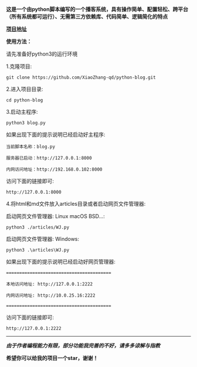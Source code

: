 **这是一个由python脚本编写的一个播客系统，具有操作简单、配置轻松、跨平台（所有系统都可运行）、无需第三方依赖库、代码简单、逻辑简化的特点**

**[项目地址](https://github.com/XiaoZhang-qd/python-blog)**

**使用方法：**

请先准备好python3的运行环境

1.克隆项目:

 ```克隆项目
 git clone https://github.com/XiaoZhang-qd/python-blog.git
   ```
2.进入项目目录:

  ```进入项目目录
cd python-blog
   ```

3.启动主程序:

  ```启动主程序
python3 blog.py
  ```

如果出现下面的提示说明已经启动好主程序:

```当前脚本名称：blog.py```

```服务器已启动：http://127.0.0.1:8000```

```内网访问地址：http://192.168.0.102:8000```

访问下面的链接即可:

```
http://127.0.0.1:8000
```

4.将html和md文件放入articles目录或者启动网页文件管理器:

启动网页文件管理器:
Linux macOS BSD...:

```启动网页文件管理器
python3 ./articles/WJ.py
```

启动网页文件管理器:
Windows:

```启动网页文件管理器
python3 .\articles\WJ.py
```

如果出现下面的提示说明已经启动好网页管理器:

```========================================```

```本地访问地址: http://127.0.0.1:2222```

```内网访问地址: http://10.0.25.16:2222```

```========================================```

访问下面的链接即可:

```
http://127.0.0.1:2222
```

---
***由于作者编程能力有限，部分功能我完善的不好，请多多谅解与指教***

**希望你可以给我的项目一个star，谢谢！**
